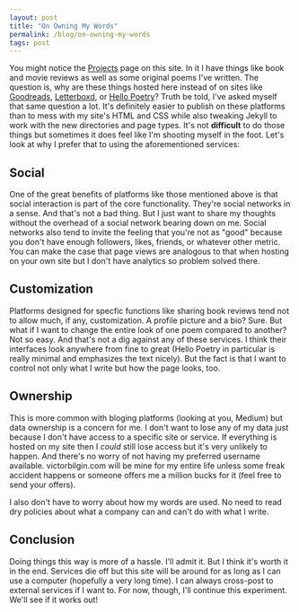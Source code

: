 ```yaml
---
layout: post
title: "On Owning My Words"
permalink: /blog/on-owning-my-words
tags: post
---
```

You might notice the [Projects](/projects) page on this site. In it I have things like book and movie reviews as well as some original poems I've written. The question is, why are these things hosted here instead of on sites like [Goodreads](goodreads.com), [Letterboxd](letterboxd.com), or [Hello Poetry](hellopoetry.com)? Truth be told, I've asked myself that same question a lot. It's definitely easier to publish on these platforms than to mess with my site's HTML and CSS while also tweaking Jekyll to work with the new directories and page types. It's not **difficult** to do those things but sometimes it does feel like I'm shooting myself in the foot. Let's look at why I prefer that to using the aforementioned services:

## Social
One of the great benefits of platforms like those mentioned above is that social interaction is part of the core functionality. They're social networks in a sense. And that's not a bad thing. But I just want to share my thoughts without the overhead of a social network bearing down on me. Social networks also tend to invite the feeling that you're not as "good" because you don't have enough followers, likes, friends, or whatever other metric. You can make the case that page views are analogous to that when hosting on your own site but I don't have analytics so problem solved there.

## Customization
Platforms designed for specfic functions like sharing book reviews tend not to allow much, if any, customization. A profile picture and a bio? Sure. But what if I want to change the entire look of one poem compared to another? Not so easy. And that's not a dig against any of these services. I think their interfaces look anywhere from fine to great (Hello Poetry in particular is really minimal and emphasizes the text nicely). But the fact is that I want to control not only what I write but how the page looks, too.

## Ownership
This is more common with bloging platforms (looking at you, Medium) but data ownership is a concern for me. I don't want to lose any of my data just because I don't have access to a specific site or service. If everything is hosted on my site then I *could* still lose access but it's very unlikely to happen. And there's no worry of not having my preferred username available. victorbilgin.com will be mine for my entire life unless some freak accident happens or someone offers me a million bucks for it (feel free to send your offers).

I also don't have to worry about how my words are used. No need to read dry policies about what a company can and can't do with what I write.

## Conclusion
Doing things this way is more of a hassle. I'll admit it. But I think it's worth it in the end. Services die off but this site will be around for as long as I can use a computer (hopefully a very long time). I can always cross-post to external services if I want to. For now, though, I'll continue this experiment. We'll see if it works out!